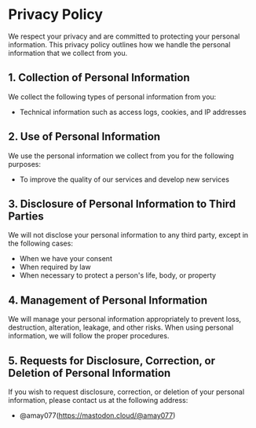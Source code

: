 # Privacy Policy

We respect your privacy and are committed to protecting your personal information. This privacy policy outlines how we handle the personal information that we collect from you.

## 1. Collection of Personal Information

We collect the following types of personal information from you:

- Technical information such as access logs, cookies, and IP addresses

## 2. Use of Personal Information

We use the personal information we collect from you for the following purposes:

- To improve the quality of our services and develop new services

## 3. Disclosure of Personal Information to Third Parties

We will not disclose your personal information to any third party, except in the following cases:

- When we have your consent
- When required by law
- When necessary to protect a person's life, body, or property

## 4. Management of Personal Information

We will manage your personal information appropriately to prevent loss, destruction, alteration, leakage, and other risks. When using personal information, we will follow the proper procedures.

## 5. Requests for Disclosure, Correction, or Deletion of Personal Information

If you wish to request disclosure, correction, or deletion of your personal information, please contact us at the following address:

- @amay077(https://mastodon.cloud/@amay077)
